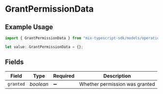 # GrantPermissionData

## Example Usage

```typescript
import { GrantPermissionData } from "mix-typescript-sdk/models/operations";

let value: GrantPermissionData = {};
```

## Fields

| Field                          | Type                           | Required                       | Description                    |
| ------------------------------ | ------------------------------ | ------------------------------ | ------------------------------ |
| `granted`                      | *boolean*                      | :heavy_minus_sign:             | Whether permission was granted |
